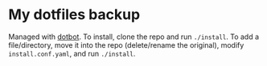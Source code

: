 # My dotfiles backup

Managed with [dotbot](https://github.com/anishathalye/dotbot). To install, clone the repo and run `./install`. To add a file/directory, move it into the repo (delete/rename the original), modify `install.conf.yaml`, and run `./install`.
